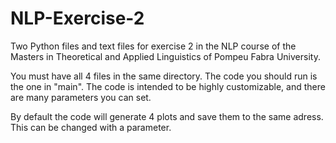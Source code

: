 # NLP-Exercise-2
Two Python files and text files for exercise 2 in the NLP course of the Masters in Theoretical and Applied Linguistics of Pompeu Fabra University.

You must have all 4 files in the same directory. The code you should run is the one in "main". The code is intended to be highly customizable, and there are many parameters you can set. 

By default the code will generate 4 plots and save them to the same adress. This can be changed with a parameter.
